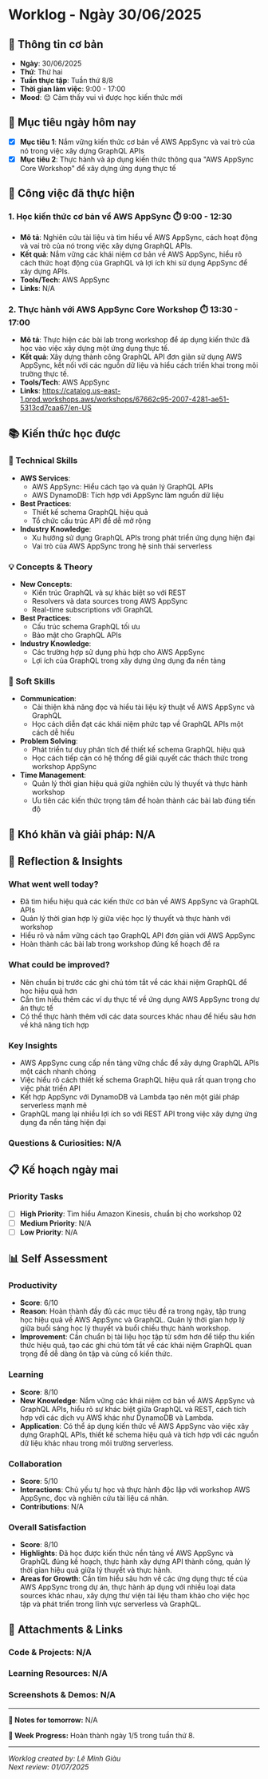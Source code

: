 # Worklog - Ngày 30/06/2025

## 📅 Thông tin cơ bản
- **Ngày**: 30/06/2025
- **Thứ**: Thứ hai
- **Tuần thực tập**: Tuần thứ 8/8
- **Thời gian làm việc**: 9:00 - 17:00
- **Mood**: 😊 Cảm thấy vui vì được học kiến thức mới

## 🎯 Mục tiêu ngày hôm nay
- [x] **Mục tiêu 1**: Nắm vững kiến thức cơ bản về AWS AppSync và vai trò của nó trong việc xây dựng GraphQL APIs
- [x] **Mục tiêu 2**: Thực hành và áp dụng kiến thức thông qua "AWS AppSync Core Workshop" để xây dựng ứng dụng thực tế

## 💼 Công việc đã thực hiện

### 1. Học kiến thức cơ bản về AWS AppSync ⏱️ 9:00 - 12:30
- **Mô tả**: Nghiên cứu tài liệu và tìm hiểu về AWS AppSync, cách hoạt động và vai trò của nó trong việc xây dựng GraphQL APIs.
- **Kết quả**: Nắm vững các khái niệm cơ bản về AWS AppSync, hiểu rõ cách thức hoạt động của GraphQL và lợi ích khi sử dụng AppSync để xây dựng APIs.
- **Tools/Tech**: AWS AppSync
- **Links**: N/A

### 2. Thực hành với AWS AppSync Core Workshop ⏱️ 13:30 - 17:00
- **Mô tả**: Thực hiện các bài lab trong workshop để áp dụng kiến thức đã học vào việc xây dựng một ứng dụng thực tế.
- **Kết quả**: Xây dựng thành công GraphQL API đơn giản sử dụng AWS AppSync, kết nối với các nguồn dữ liệu và hiểu cách triển khai trong môi trường thực tế.
- **Tools/Tech**: AWS AppSync
- **Links**: https://catalog.us-east-1.prod.workshops.aws/workshops/67662c95-2007-4281-ae51-5313cd7caa67/en-US

## 📚 Kiến thức học được

### 🔧 Technical Skills
- **AWS Services**: 
	- AWS AppSync: Hiểu cách tạo và quản lý GraphQL APIs
	- AWS DynamoDB: Tích hợp với AppSync làm nguồn dữ liệu
- **Best Practices**: 
	- Thiết kế schema GraphQL hiệu quả
	- Tổ chức cấu trúc API để dễ mở rộng
- **Industry Knowledge**: 
	- Xu hướng sử dụng GraphQL APIs trong phát triển ứng dụng hiện đại
	- Vai trò của AWS AppSync trong hệ sinh thái serverless

### 💡 Concepts & Theory
- **New Concepts**: 
	- Kiến trúc GraphQL và sự khác biệt so với REST
	- Resolvers và data sources trong AWS AppSync
	- Real-time subscriptions với GraphQL
- **Best Practices**: 
	- Cấu trúc schema GraphQL tối ưu
	- Bảo mật cho GraphQL APIs
- **Industry Knowledge**: 
	- Các trường hợp sử dụng phù hợp cho AWS AppSync
	- Lợi ích của GraphQL trong xây dựng ứng dụng đa nền tảng

### 🤝 Soft Skills
- **Communication**: 
	- Cải thiện khả năng đọc và hiểu tài liệu kỹ thuật về AWS AppSync và GraphQL
	- Học cách diễn đạt các khái niệm phức tạp về GraphQL APIs một cách dễ hiểu
- **Problem Solving**: 
	- Phát triển tư duy phân tích để thiết kế schema GraphQL hiệu quả
	- Học cách tiếp cận có hệ thống để giải quyết các thách thức trong workshop AppSync
- **Time Management**: 
	- Quản lý thời gian hiệu quả giữa nghiên cứu lý thuyết và thực hành workshop
	- Ưu tiên các kiến thức trọng tâm để hoàn thành các bài lab đúng tiến độ

## 🚧 Khó khăn và giải pháp: N/A

## 💭 Reflection & Insights

### What went well today?
- Đã tìm hiểu hiệu quả các kiến thức cơ bản về AWS AppSync và GraphQL APIs
- Quản lý thời gian hợp lý giữa việc học lý thuyết và thực hành với workshop
- Hiểu rõ và nắm vững cách tạo GraphQL API đơn giản với AWS AppSync
- Hoàn thành các bài lab trong workshop đúng kế hoạch đề ra

### What could be improved?
- Nên chuẩn bị trước các ghi chú tóm tắt về các khái niệm GraphQL để học hiệu quả hơn
- Cần tìm hiểu thêm các ví dụ thực tế về ứng dụng AWS AppSync trong dự án thực tế
- Có thể thực hành thêm với các data sources khác nhau để hiểu sâu hơn về khả năng tích hợp

### Key Insights
- AWS AppSync cung cấp nền tảng vững chắc để xây dựng GraphQL APIs một cách nhanh chóng
- Việc hiểu rõ cách thiết kế schema GraphQL hiệu quả rất quan trọng cho việc phát triển API
- Kết hợp AppSync với DynamoDB và Lambda tạo nên một giải pháp serverless mạnh mẽ
- GraphQL mang lại nhiều lợi ích so với REST API trong việc xây dựng ứng dụng đa nền tảng hiện đại

### Questions & Curiosities: N/A

## 📋 Kế hoạch ngày mai

### Priority Tasks
- [ ] **High Priority**: Tìm hiểu Amazon Kinesis, chuẩn bị cho workshop 02
- [ ] **Medium Priority**: N/A
- [ ] **Low Priority**: N/A

## 📊 Self Assessment

### Productivity
- **Score**: 6/10
- **Reason**: Hoàn thành đầy đủ các mục tiêu đề ra trong ngày, tập trung học hiệu quả về AWS AppSync và GraphQL. Quản lý thời gian hợp lý giữa buổi sáng học lý thuyết và buổi chiều thực hành workshop.
- **Improvement**: Cần chuẩn bị tài liệu học tập từ sớm hơn để tiếp thu kiến thức hiệu quả, tạo các ghi chú tóm tắt về các khái niệm GraphQL quan trọng để dễ dàng ôn tập và củng cố kiến thức.

### Learning
- **Score**: 8/10
- **New Knowledge**: Nắm vững các khái niệm cơ bản về AWS AppSync và GraphQL APIs, hiểu rõ sự khác biệt giữa GraphQL và REST, cách tích hợp với các dịch vụ AWS khác như DynamoDB và Lambda.
- **Application**: Có thể áp dụng kiến thức về AWS AppSync vào việc xây dựng GraphQL APIs, thiết kế schema hiệu quả và tích hợp với các nguồn dữ liệu khác nhau trong môi trường serverless.

### Collaboration
- **Score**: 5/10
- **Interactions**: Chủ yếu tự học và thực hành độc lập với workshop AWS AppSync, đọc và nghiên cứu tài liệu cá nhân.
- **Contributions**: N/A

### Overall Satisfaction
- **Score**: 8/10
- **Highlights**: Đã học được kiến thức nền tảng về AWS AppSync và GraphQL đúng kế hoạch, thực hành xây dựng API thành công, quản lý thời gian hiệu quả giữa lý thuyết và thực hành.
- **Areas for Growth**: Cần tìm hiểu sâu hơn về các ứng dụng thực tế của AWS AppSync trong dự án, thực hành áp dụng với nhiều loại data sources khác nhau, xây dựng thư viện tài liệu tham khảo cho việc học tập và phát triển trong lĩnh vực serverless và GraphQL.

## 📎 Attachments & Links

### Code & Projects: N/A

### Learning Resources: N/A

### Screenshots & Demos: N/A

---

**📝 Notes for tomorrow:** N/A

**🎯 Week Progress:** Hoàn thành ngày 1/5 trong tuần thứ 8.

---
*Worklog created by: Lê Minh Giàu*  
*Next review: 01/07/2025*
